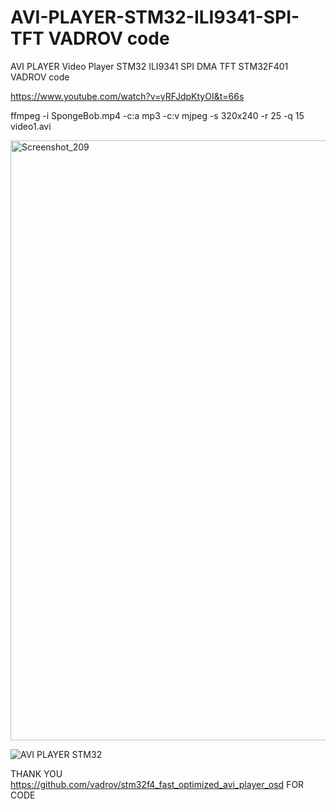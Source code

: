 # AVI-PLAYER-STM32-ILI9341-SPI-TFT VADROV code
AVI PLAYER Video Player STM32 ILI9341 SPI DMA TFT STM32F401 VADROV code

https://www.youtube.com/watch?v=yRFJdpKtyOI&t=66s

ffmpeg -i SpongeBob.mp4 -c:a mp3 -c:v mjpeg -s 320x240 -r 25 -q 15 video1.avi

<img width="960" alt="Screenshot_209" src="https://user-images.githubusercontent.com/31142397/232174767-460a454e-1917-492c-9020-f442c8908705.png">

![AVI PLAYER STM32](https://user-images.githubusercontent.com/31142397/232174774-f8e735f1-25c7-43a5-bb8a-d98696582634.jpg)

THANK YOU https://github.com/vadrov/stm32f4_fast_optimized_avi_player_osd FOR CODE

